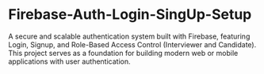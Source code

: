 # Firebase-Auth-Login-SingUp-Setup
A secure and scalable authentication system built with Firebase, featuring Login, Signup, and Role-Based Access Control (Interviewer and Candidate). This project serves as a foundation for building modern web or mobile applications with user authentication.
